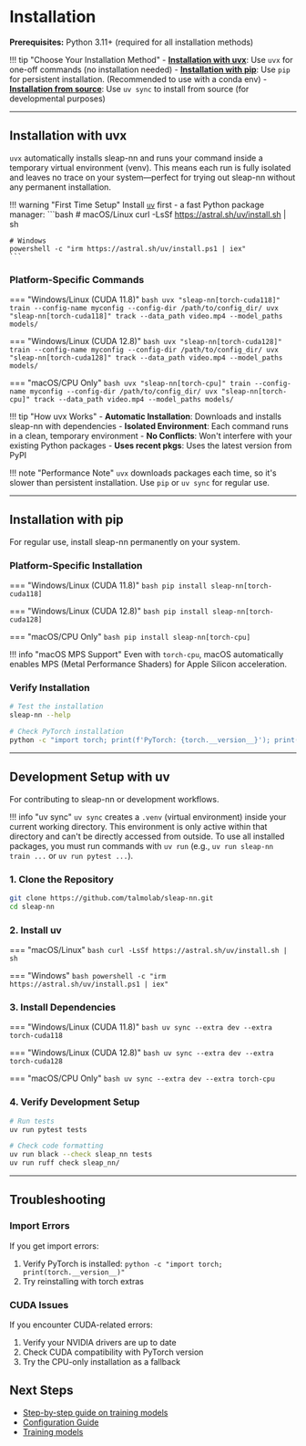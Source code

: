 # Installation

**Prerequisites:** Python 3.11+ (required for all installation methods)

!!! tip "Choose Your Installation Method"
    - **[Installation with uvx](#installation-with-uvx)**: Use `uvx` for one-off commands (no installation needed)
    - **[Installation with pip](#installation-with-pip)**: Use `pip` for persistent installation. (Recommended to use with a conda env)
    - **[Installation from source](#development-setup-with-uv)**: Use `uv sync` to install from source (for developmental purposes)

---

## Installation with uvx

`uvx` automatically installs sleap-nn and runs your command inside a temporary virtual environment (venv). This means each run is fully isolated and leaves no trace on your system—perfect for trying out sleap-nn without any permanent installation.

!!! warning "First Time Setup"
    Install [`uv`](https://github.com/astral-sh/uv) first - a fast Python package manager:
    ```bash
    # macOS/Linux
    curl -LsSf https://astral.sh/uv/install.sh | sh
    
    # Windows
    powershell -c "irm https://astral.sh/uv/install.ps1 | iex"
    ```

### Platform-Specific Commands

=== "Windows/Linux (CUDA 11.8)"
    ```bash
    uvx "sleap-nn[torch-cuda118]" train --config-name myconfig --config-dir /path/to/config_dir/
    uvx "sleap-nn[torch-cuda118]" track --data_path video.mp4 --model_paths models/
    ```

=== "Windows/Linux (CUDA 12.8)"
    ```bash
    uvx "sleap-nn[torch-cuda128]" train --config-name myconfig --config-dir /path/to/config_dir/
    uvx "sleap-nn[torch-cuda128]" track --data_path video.mp4 --model_paths models/
    ```

=== "macOS/CPU Only"
    ```bash
    uvx "sleap-nn[torch-cpu]" train --config-name myconfig --config-dir /path/to/config_dir/
    uvx "sleap-nn[torch-cpu]" track --data_path video.mp4 --model_paths models/
    ```

!!! tip "How uvx Works"
    - **Automatic Installation**: Downloads and installs sleap-nn with dependencies
    - **Isolated Environment**: Each command runs in a clean, temporary environment
    - **No Conflicts**: Won't interfere with your existing Python packages
    - **Uses recent pkgs**: Uses the latest version from PyPI

!!! note "Performance Note"
    `uvx` downloads packages each time, so it's slower than persistent installation. Use `pip` or `uv sync` for regular use.

---

## Installation with pip

For regular use, install sleap-nn permanently on your system.

### Platform-Specific Installation

=== "Windows/Linux (CUDA 11.8)"
    ```bash
    pip install sleap-nn[torch-cuda118]
    ```

=== "Windows/Linux (CUDA 12.8)"
    ```bash
    pip install sleap-nn[torch-cuda128]
    ```

=== "macOS/CPU Only"
    ```bash
    pip install sleap-nn[torch-cpu]
    ```

!!! info "macOS MPS Support"
    Even with `torch-cpu`, macOS automatically enables MPS (Metal Performance Shaders) for Apple Silicon acceleration.

### Verify Installation

```bash
# Test the installation
sleap-nn --help

# Check PyTorch installation
python -c "import torch; print(f'PyTorch: {torch.__version__}'); print(f'CUDA available: {torch.cuda.is_available()}')"
```

---

## Development Setup with uv

For contributing to sleap-nn or development workflows.

!!! info "uv sync"
    `uv sync` creates a `.venv` (virtual environment) inside your current working directory. This environment is only active within that directory and can't be directly accessed from outside. To use all installed packages, you must run commands with `uv run` (e.g., `uv run sleap-nn train ...` or `uv run pytest ...`).

### 1. Clone the Repository

```bash
git clone https://github.com/talmolab/sleap-nn.git
cd sleap-nn
```

### 2. Install uv

=== "macOS/Linux"
    ```bash
    curl -LsSf https://astral.sh/uv/install.sh | sh
    ```

=== "Windows"
    ```bash
    powershell -c "irm https://astral.sh/uv/install.ps1 | iex"
    ```

### 3. Install Dependencies

=== "Windows/Linux (CUDA 11.8)"
    ```bash
    uv sync --extra dev --extra torch-cuda118
    ```

=== "Windows/Linux (CUDA 12.8)"
    ```bash
    uv sync --extra dev --extra torch-cuda128
    ```

=== "macOS/CPU Only"
    ```bash
    uv sync --extra dev --extra torch-cpu
    ```

### 4. Verify Development Setup

```bash
# Run tests
uv run pytest tests

# Check code formatting
uv run black --check sleap_nn tests
uv run ruff check sleap_nn/
```

---


## Troubleshooting

### Import Errors

If you get import errors:

1. Verify PyTorch is installed: `python -c "import torch; print(torch.__version__)"`
2. Try reinstalling with torch extras

### CUDA Issues

If you encounter CUDA-related errors:

1. Verify your NVIDIA drivers are up to date
2. Check CUDA compatibility with PyTorch version
3. Try the CPU-only installation as a fallback


## Next Steps

- [Step-by-step guide on training models](step_by_step_guide.md)
- [Configuration Guide](config.md)
- [Training models](training.md)